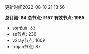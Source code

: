 更新时间2022-08-18 21:13:56

**总订阅: 64**
**总节点: 9157**
**有效节点: 1965**
- ssr节点: 33
- ss节点: 236
- v2ray节点: 1609
- trojan节点: 87
